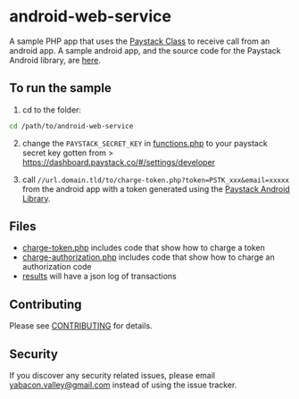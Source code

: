 # android-web-service
A sample PHP app that uses the [Paystack Class](https://github.com/yabacon/paystack-class) to receive call from an android app. A sample android app, and the source code for the Paystack Android library, are [here](https://github.com/PaystackHQ/paystack-android). 

## To run the sample
1. cd to the folder:
```bash
cd /path/to/android-web-service
```
2. change the `PAYSTACK_SECRET_KEY` in [functions.php](functions.php) to your paystack secret key gotten from > https://dashboard.paystack.co/#/settings/developer

3. call `//url.domain.tld/to/charge-token.php?token=PSTK_xxx&email=xxxxx` from the android app with a token generated using the [Paystack Android Library](https://github.com/PaystackHQ/paystack-android).

## Files

* [charge-token.php](charge-token.php) includes code that show how to charge a token
* [charge-authorization.php](charge-authorization.php) includes code that show how to charge an authorization code
* [results](results) will have a json log of transactions

## Contributing

Please see [CONTRIBUTING](CONTRIBUTING.md) for details.

## Security

If you discover any security related issues, please email yabacon.valley@gmail.com instead of using the issue tracker.


